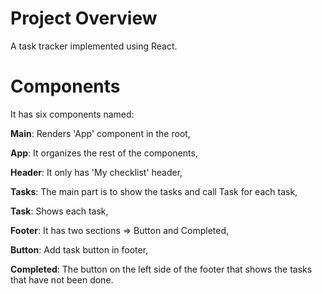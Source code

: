 # Project Overview

A task tracker implemented using React.

# Components

It has six components named:

**Main**: Renders 'App' component in the root,

**App**: It organizes the rest of the components,

**Header**: It only has 'My checklist' header,

**Tasks**: The main part is to show the tasks and call Task for each task,

**Task**: Shows each task,

**Footer**: It has two sections => Button and Completed,

**Button**: Add task button in footer,

**Completed**: The button on the left side of the footer that shows the tasks that have not been done.
